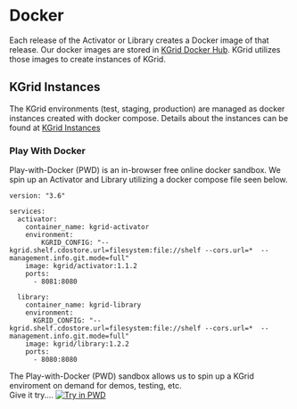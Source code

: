 # Docker

Each release of the Activator or Library creates a Docker image of that release.  Our docker images are stored in [KGrid Docker Hub](https://hub.docker.com/u/kgrid). KGrid utilizes those images to create instances of KGrid. 

## KGrid Instances
The KGrid environments (test, staging, production) are managed as docker instances created with docker compose.  Details about the instances can be found at [KGrid Instances](https://github.com/kgrid/kgrid-instances)

### Play With Docker
Play-with-Docker (PWD) is an in-browser free online docker sandbox.  We spin up an Activator and Library utilizing a docker compose file seen below.   

```
version: "3.6"

services:
  activator:
    container_name: kgrid-activator
    environment:
        KGRID_CONFIG: "--kgrid.shelf.cdostore.url=filesystem:file://shelf --cors.url=*  --management.info.git.mode=full"
    image: kgrid/activator:1.1.2
    ports:
      - 8081:8080

  library:
    container_name: kgrid-library
    environment:
      KGRID_CONFIG: "--kgrid.shelf.cdostore.url=filesystem:file://shelf --cors.url=*  --management.info.git.mode=full"
    image: kgrid/library:1.2.2
    ports:
      - 8080:8080

```

The Play-with-Docker (PWD) sandbox allows us to spin up a KGrid enviroment on demand for demos, testing, etc.  
Give it try.... [![Try in PWD](https://raw.githubusercontent.com/play-with-docker/stacks/master/assets/images/button.png)](https://labs.play-with-docker.com/?stack=https://raw.githubusercontent.com/kgrid/kgrid-instances/master/pwd/docker-compose.yml)
